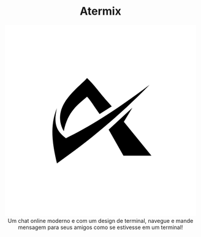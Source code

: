 <div style="align-center">
  
  <center>
    
# Atermix

<img src="Design sem nome.png">
Um chat online moderno e com um design de terminal, navegue e mande mensagem para seus amigos como se estivesse em um terminal!
</div>
</center>
